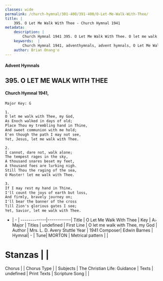 ```yaml
---
classes: wide
permalink: /church-hymnal/301-400/391-400/O-Let-Me-Walk-With-Thee/
title: |
    395. O Let Me Walk With Thee - Church Hymnal 1941
metadata:
    description: |
        Church Hymnal 1941 395. O Let Me Walk With Thee. O let me walk with Thee, my God, As Enoch walked in days of old; Place Thou my trembling hand in Thine, And sweet communion with me hold; E'en though the path I may not see, Yet, Jesus, let me walk with Thee. 
    keywords:  |
        Church Hymnal 1941, adventhymnals, advent hymnals, O Let Me Walk With Thee, O let me walk with Thee, my God. 
    author: Brian Onang'o
---
```


#### Advent Hymnals
## 395. O LET ME WALK WITH THEE
####  Church Hymnal 1941,

```txt
Major Key: G

1.
O let me walk with Thee, my God,
As Enoch walked in days of old;
Place Thou my trembling hand in Thine,
And sweet communion with me hold;
E'en though the path I may not see,
Yet, Jesus, let me walk with Thee.

2.
I cannot, dare not, walk alone;
The tempest rages in the sky,
A thousand snares beset my feet,
A thousand foes are lurking nigh.
Still Thou the raging of the sea,
O Master! let me walk with Thee.

3.
If I may rest my hand in Thine,
I'll count the joys of earth but loss,
And firmly, bravely journey on;
I'll bear the banner of the cross
Till Zion's glorious gates I see;
Yet, Savior, let me walk with Thee. 

```

- |   -  |
-------------|------------|
Title | O Let Me Walk With Thee |
Key | A♭ Major |
Titles | undefined |
First Line | O let me walk with Thee, my God |
Author | Mrs. L. D. Avery Stuttle
Year | 1941
Composer| Edwin Barnes |
Hymnal|  - |
Tune| MORTON |
Metrical pattern | |
# Stanzas |  |
Chorus |  |
Chorus Type |  |
Subjects | The Christian Life: Guidance |
Texts | undefined |
Print Texts | 
Scripture Song |  |
    
